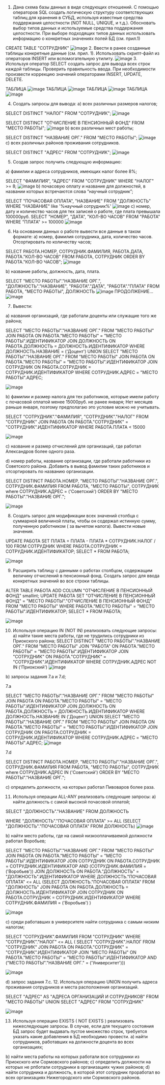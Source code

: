 1.	Дана схема базы данных в виде следующих отношений.  С помощью операторов SQL создать логическую структуру соответствующих таблиц для хранения в СУБД, используя известные средства поддержания целостности (NOT NULL, UNIQUE, и т.д.). Обосновать выбор типов данных и используемые средства поддержания целостности. При выборе подходящих типов данных использовать информацию о конкретных значениях полей БД (см. прил.1)

CREATE TABLE "СОТРУДНИК"
![image](https://user-images.githubusercontent.com/64357780/115071819-2856c380-9f10-11eb-9c36-6c9fbe69bda4.png)
2.  Ввести в ранее созданные таблицы конкретные данные (см. прил. 1). Использовать скрипт-файл из операторов INSERT или вспомогательную утилиту.
![image](https://user-images.githubusercontent.com/64357780/114872776-109a1500-9e14-11eb-9a19-6b1db9a3a1a7.png)
3.  Используя оператор SELECT создать запрос для вывода всех строк каждой таблицы. Проверить правильность ввода. При необходимости произвести коррекцию значений операторами INSERT, UPDATE, DELETE. 

ТАБЛИЦА
![image](https://user-images.githubusercontent.com/64357780/114874629-ecd7ce80-9e15-11eb-97e2-42bdb453624a.png)
ТАБЛИЦА
![image](https://user-images.githubusercontent.com/64357780/114874759-109b1480-9e16-11eb-9940-d1e2feffdd68.png)
ТАБЛИЦА
![image](https://user-images.githubusercontent.com/64357780/114874824-214b8a80-9e16-11eb-91d7-9b530163ba3c.png)
ТАБЛИЦА
![image](https://user-images.githubusercontent.com/64357780/114874877-2f011000-9e16-11eb-9ae2-be7f5289009f.png)

4.	Создать запросы для вывода:
a)	всех различных размеров налогов;

SELECT DISTINCT "НАЛОГ" FROM "СОТРУДНИК";
![image](https://user-images.githubusercontent.com/64357780/114876777-198ce580-9e18-11eb-8efa-7549d65d5a37.png)

SELECT DISTINCT "ОТЧИСЛЕНИЕ В ПЕНСИОННЫЙ ФОНД" FROM "МЕСТО РАБОТЫ";
![image](https://user-images.githubusercontent.com/64357780/114877129-6ffa2400-9e18-11eb-9102-6c6615a37727.png)
b)	всех различных мест работы;

SELECT DISTINCT "НАЗВАНИЕ ОРГ." FROM "МЕСТО РАБОТЫ";
![image](https://user-images.githubusercontent.com/64357780/114877827-1a724700-9e19-11eb-9b79-423d5408c2f2.png)
c)	всех различных районов проживания сотрудников.

SELECT DISTINCT "АДРЕС" FROM "СОТРУДНИК";
![image](https://user-images.githubusercontent.com/64357780/114878131-5c02f200-9e19-11eb-936f-2b3212beed0b.png)

5.	Создав запрос получить следующую информацию:

a)	фамилии и адреса сотрудников, имеющих налог более 8%;

SELECT "ФАМИЛИЯ", "АДРЕС" FROM "СОТРУДНИК" WHERE "НАЛОГ" >= 8;
![image](https://user-images.githubusercontent.com/64357780/114880130-3a0a6f00-9e1b-11eb-95fd-c8794530e29f.png)
b)	почасовую оплату и название для должностей, в названии которых встречаются слова “научный сотрудник”;

SELECT "ПОЧАСОВАЯ ОПЛАТА", "НАЗВАНИЕ" FROM "ДОЛЖНОСТЬ" WHERE "НАЗВАНИЕ" like '%научный сотрудник%'
![image](https://user-images.githubusercontent.com/64357780/114918651-bf544a80-9e40-11eb-8fe4-f75161b94c8c.png)
c)	номер, дату и количество часов для тех записей о работе, где плата превышала 100000руб.
SELECT "НОМЕР", "ДАТА", "КОЛ-ВО ЧАСОВ" FROM "РАБОТА" WHERE "ПЛАТА" >= 100000
![image](https://user-images.githubusercontent.com/64357780/114918849-fe829b80-9e40-11eb-8b78-2ad4a0799cbe.png)

6.	На основании данных о работе вывести все данные в таком формате:
a)	номер, фамилия сотрудника, дата, количество часов. Отсортировать по количеству часов;

SELECT РАБОТА.НОМЕР, СОТРУДНИК.ФАМИЛИЯ, РАБОТА.ДАТА, РАБОТА."КОЛ-ВО ЧАСОВ" FROM РАБОТА, СОТРУДНИК ORDER BY РАБОТА."КОЛ-ВО ЧАСОВ";
![image](https://user-images.githubusercontent.com/64357780/114922257-e4e35300-9e44-11eb-8885-b886684f16e4.png)


b)	название работы, должность, дата, плата.

SELECT "МЕСТО РАБОТЫ"."НАЗВАНИЕ ОРГ.", "ДОЛЖНОСТЬ"."НАЗВАНИЕ", "РАБОТА"."ДАТА", "РАБОТА"."ПЛАТА" FROM РАБОТА, "МЕСТО РАБОТЫ", ДОЛЖНОСТЬ 
![image](https://user-images.githubusercontent.com/64357780/114921894-7b634480-9e44-11eb-8890-3c4b95690cf9.png)
ПРОДОЛЖЕНИЕ...
![image](https://user-images.githubusercontent.com/64357780/114921927-85854300-9e44-11eb-84ca-c9503e52f596.png)

7.	Вывести:

a)	названия организаций, где работали доценты или служащие того же района;

SELECT "МЕСТО РАБОТЫ"."НАЗВАНИЕ ОРГ." FROM "МЕСТО РАБОТЫ"
JOIN РАБОТА ON РАБОТА."МЕСТО РАБОТЫ" = "МЕСТО РАБОТЫ".ИДЕНТИФИКАТОР
JOIN ДОЛЖНОСТЬ ON РАБОТА.ДОЛЖНОСТЬ = ДОЛЖНОСТЬ.ИДЕНТИФИКАТОР 
WHERE ДОЛЖНОСТЬ.НАЗВАНИЕ = ('Доцент')
UNION SELECT "МЕСТО РАБОТЫ"."НАЗВАНИЕ ОРГ." FROM "МЕСТО РАБОТЫ" 
JOIN РАБОТА ON РАБОТА."МЕСТО РАБОТЫ" = "МЕСТО РАБОТЫ".ИДЕНТИФИКАТОР
JOIN СОТРУДНИК ON РАБОТА.СОТРУДНИК = СОТРУДНИК.ИДЕНТИФИКАТОР 
WHERE СОТРУДНИК.АДРЕС = "МЕСТО РАБОТЫ".АДРЕС;

![image](https://user-images.githubusercontent.com/64357780/115071880-41f80b00-9f10-11eb-8b7b-c1d4e11cf9d7.png)

b)	фамилии и размер налога для тех работников, которые имели работу с почасовой оплатой менее 15000руб. не ранее января; 
Нет месяцев раньше января, поэтому предполагаю это условие можно не учитывать.

SELECT "СОТРУДНИК"."ФАМИЛИЯ", "СОТРУДНИК"."НАЛОГ" FROM "СОТРУДНИК"
JOIN РАБОТА ON РАБОТА."СОТРУДНИК" = "СОТРУДНИК".ИДЕНТИФИКАТОР
WHERE РАБОТА.ПЛАТА < 15000

![image](https://user-images.githubusercontent.com/64357780/115075187-2262e180-9f14-11eb-984b-1102c1df5be9.png)

c)	название и размер отчислений для организаций, где работал Александров более одного раза.

d)	номер работы, название организации, где работали работники из Советского района. Добавить в вывод фамилии таких работников и отсортировать по названию организации.

SELECT DISTINCT РАБОТА.НОМЕР, "МЕСТО РАБОТЫ"."НАЗВАНИЕ ОРГ.", СОТРУДНИК.ФАМИЛИЯ 
FROM РАБОТА, "МЕСТО РАБОТЫ", СОТРУДНИК
where СОТРУДНИК.АДРЕС = ('Советский') 
ORDER BY "МЕСТО РАБОТЫ"."НАЗВАНИЕ ОРГ.";

![image](https://user-images.githubusercontent.com/64357780/115112791-a06cca00-9fa0-11eb-8186-cd9a26f5f2bd.png)


8.	Создать запрос для модификации всех значений столбца с суммарной величиной платы, чтобы он содержал истинную сумму, полученную работником ( за вычетом налога). Вывести новые значения.

UPDATE РАБОТА SET ПЛАТА = ПЛАТА - ПЛАТА * СОТРУДНИК.НАЛОГ / 100 FROM СОТРУДНИК
WHERE РАБОТА.СОТРУДНИК = СОТРУДНИК.ИДЕНТИФИКАТОР;
SELECT * FROM РАБОТА;

![image](https://user-images.githubusercontent.com/64357780/115114093-f2b0e980-9fa6-11eb-9a7d-3488b65806a8.png)

9.	Расширить таблицу с данными о работах столбцом, содержащим величину отчислений в пенсионный фонд. Создать запрос для ввода конкретных значений во все строки таблицы.

ALTER TABLE РАБОТА ADD COLUMN "ОТЧИСЛЕНИЕ В ПЕНСИОННЫЙ ФОНД" smallint;
UPDATE РАБОТА SET "ОТЧИСЛЕНИЕ В ПЕНСИОННЫЙ ФОНД" = "МЕСТО РАБОТЫ"."ОТЧИСЛЕНИЕ В ПЕНСИОННЫЙ ФОНД" FROM "МЕСТО РАБОТЫ"
WHERE РАБОТА."МЕСТО РАБОТЫ" = "МЕСТО РАБОТЫ".ИДЕНТИФИКАТОР;
SELECT * FROM РАБОТА;

![image](https://user-images.githubusercontent.com/64357780/115114517-4b818180-9fa9-11eb-9e3a-0e22822ef085.png)

10.	Используя операцию IN (NOT IN)  реализовать следующие запросы:
a)	найти такие места работы, где не трудились сотрудники из Приокского района;
SELECT DISTINCT "МЕСТО РАБОТЫ"."НАЗВАНИЕ ОРГ." FROM "МЕСТО РАБОТЫ"
JOIN "РАБОТА" ON РАБОТА."МЕСТО РАБОТЫ" = "МЕСТО РАБОТЫ".ИДЕНТИФИКАТОР
JOIN "СОТРУДНИК" ON РАБОТА."СОТРУДНИК" = "СОТРУДНИК".ИДЕНТИФИКАТОР
WHERE СОТРУДНИК.АДРЕС NOT IN ('Приокский')
![image](https://user-images.githubusercontent.com/64357780/115115194-75887300-9fac-11eb-9996-e64bb87d3e6d.png)

b)	запросы задания 7.а и 7.d;

7.a

SELECT "МЕСТО РАБОТЫ"."НАЗВАНИЕ ОРГ." FROM "МЕСТО РАБОТЫ"
JOIN РАБОТА ON РАБОТА."МЕСТО РАБОТЫ" = "МЕСТО РАБОТЫ".ИДЕНТИФИКАТОР
JOIN ДОЛЖНОСТЬ ON РАБОТА.ДОЛЖНОСТЬ = ДОЛЖНОСТЬ.ИДЕНТИФИКАТОР 
WHERE ДОЛЖНОСТЬ.НАЗВАНИЕ IN ('Доцент')
UNION SELECT "МЕСТО РАБОТЫ"."НАЗВАНИЕ ОРГ." FROM "МЕСТО РАБОТЫ" 
JOIN РАБОТА ON РАБОТА."МЕСТО РАБОТЫ" = "МЕСТО РАБОТЫ".ИДЕНТИФИКАТОР
JOIN СОТРУДНИК ON РАБОТА.СОТРУДНИК = СОТРУДНИК.ИДЕНТИФИКАТОР 
WHERE СОТРУДНИК.АДРЕС = "МЕСТО РАБОТЫ".АДРЕС;
![image](https://user-images.githubusercontent.com/64357780/115115255-d912a080-9fac-11eb-895b-e9825953aa9b.png)

7.d

SELECT DISTINCT РАБОТА.НОМЕР, "МЕСТО РАБОТЫ"."НАЗВАНИЕ ОРГ.", СОТРУДНИК.ФАМИЛИЯ 
FROM РАБОТА, "МЕСТО РАБОТЫ", СОТРУДНИК
where СОТРУДНИК.АДРЕС IN ('Советский') 
ORDER BY "МЕСТО РАБОТЫ"."НАЗВАНИЕ ОРГ.";

c)	определить должности, на которых работал Пивоваров более раза.


11.	Используя операции ALL-ANY реализовать следующие запросы:
a)	найти должность с самой высокой почасовой оплатой;

SELECT "ДОЛЖНОСТЬ"."НАЗВАНИЕ" FROM ДОЛЖНОСТЬ

WHERE "ДОЛЖНОСТЬ"."ПОЧАСОВАЯ ОПЛАТА" >= ALL (SELECT "ДОЛЖНОСТЬ"."ПОЧАСОВАЯ ОПЛАТА" FROM ДОЛЖНОСТЬ)
![image](https://user-images.githubusercontent.com/64357780/115116100-56401480-9fb1-11eb-9109-1481e1062c5c.png)

b)	найти место работы, где на самой низкооплачиваемой должности работал Воробьев;

SELECT "МЕСТО РАБОТЫ"."НАЗВАНИЕ ОРГ." FROM "МЕСТО РАБОТЫ"
JOIN РАБОТА ON РАБОТА."МЕСТО РАБОТЫ" = "МЕСТО РАБОТЫ".ИДЕНТИФИКАТОР
JOIN СОТРУДНИК ON РАБОТА.СОТРУДНИК = СОТРУДНИК.ИДЕНТИФИКАТОР AND (СОТРУДНИК.ФАМИЛИЯ = ('Воробьев'))
JOIN ДОЛЖНОСТЬ ON РАБОТА."ДОЛЖНОСТЬ" = "ДОЛЖНОСТЬ".ИДЕНТИФИКАТОР
WHERE ДОЛЖНОСТЬ."ПОЧАСОВАЯ ОПЛАТА" <= ALL (SELECT ДОЛЖНОСТЬ."ПОЧАСОВАЯ ОПЛАТА" FROM "ДОЛЖНОСТЬ"
JOIN РАБОТА ON РАБОТА.ДОЛЖНОСТЬ = ДОЛЖНОСТЬ.ИДЕНТИФИКАТОР
JOIN СОТРУДНИК ON РАБОТА.СОТРУДНИК = СОТРУДНИК.ИДЕНТИФИКАТОР
WHERE СОТРУДНИК.ФАМИЛИЯ = ('Воробьев') )

![image](https://user-images.githubusercontent.com/64357780/115116897-7c67b380-9fb5-11eb-9237-a07fa9ea10e5.png)


c)	среди работавших в университете найти сотрудника с самым низким налогом;

SELECT "СОТРУДНИК".ФАМИЛИЯ FROM "СОТРУДНИК"
WHERE "СОТРУДНИК"."НАЛОГ" <= ALL ( SELECT "СОТРУДНИК".НАЛОГ FROM "СОТРУДНИК"
JOIN РАБОТА ON РАБОТА."СОТРУДНИК" = "СОТРУДНИК".ИДЕНТИФИКАТОР
JOIN "МЕСТО РАБОТЫ" ON РАБОТА."МЕСТО РАБОТЫ" = "МЕСТО РАБОТЫ".ИДЕНТИФИКАТОР AND ("МЕСТО РАБОТЫ"."НАЗВАНИЕ ОРГ." = ('Университет')))

![image](https://user-images.githubusercontent.com/64357780/115117459-0dd82500-9fb8-11eb-903b-250ab0832e1f.png)

d)	запрос задания 7.с.
12.	Используя операцию UNION получить адреса проживания сотрудников и места расположения организаций.

SELECT "АДРЕС" AS "АДРЕСА ОРГАНИЗАЦИЙ И СОТРУДНИКОВ" FROM "МЕСТО РАБОТЫ"
UNION 
SELECT "АДРЕС" FROM "СОТРУДНИК" 

![image](https://user-images.githubusercontent.com/64357780/115117650-1aa94880-9fb9-11eb-8ab3-82b849db9561.png)


13.	Используя операцию EXISTS ( NOT EXISTS ) реализовать нижеследующие запросы. В случае, если для текущего состояния БД запрос будет выдавать пустое множество строк, требуется указать какие добавления в БД необходимо провести.
a)	найти сотрудников, работавших на должности доцента во всех организациях;

b)	найти места работы на которых работали все сотрудники из Приокского или Сормовского районов;
c)	определить должности на которых не рпботали сотрудники в организациях чужих районов;
d)	найти сотрудника и должность, в которой этот сотрудник проработал во всех организациях Нижегородского или Сормовского районов.









